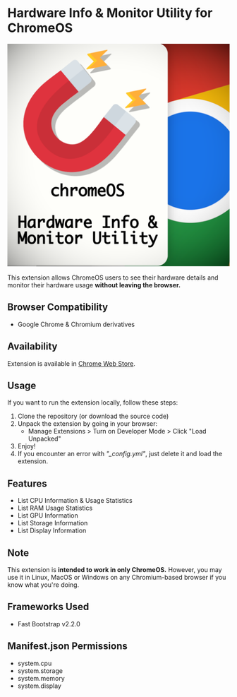 # Hardware Info & Monitor Utility for ChromeOS

![Logo](images/logo.png)

This extension allows ChromeOS users to see their hardware details and monitor their hardware usage **without leaving the browser.**

## Browser Compatibility

- Google Chrome & Chromium derivatives

## Availability

Extension is available in [Chrome Web Store](https://chromewebstore.google.com/detail/hardware-info-monitor-uti/mjllediiidddcngjipoicbonnchchifc?authuser=0&hl=en).

## Usage

If you want to run the extension locally, follow these steps:

1. Clone the repository (or download the source code)
2. Unpack the extension by going in your browser:
   - Manage Extensions > Turn on Developer Mode > Click "Load Unpacked"
3. Enjoy!
4. If you encounter an error with *"_config.yml"*, just delete it and load the extension.

## Features

- List CPU Information & Usage Statistics
- List RAM Usage Statistics
- List GPU Information
- List Storage Information
- List Display Information

## Note

This extension is **intended to work in only ChromeOS.** However, you may use it in Linux, MacOS or Windows on any Chromium-based browser if you know what you're doing.

## Frameworks Used

- Fast Bootstrap v2.2.0

## Manifest.json Permissions

- system.cpu
- system.storage
- system.memory
- system.display
